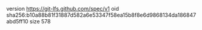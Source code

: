 version https://git-lfs.github.com/spec/v1
oid sha256:b10a88b81f31887d582a6e53347f58ea15b8f8e6d9868134da186847abd5ff10
size 578
